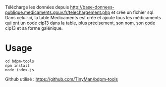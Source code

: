 Télécharge les données depuis http://base-donnees-publique.medicaments.gouv.fr/telechargement.php et crée un fichier sql. Dans celui-ci, la table Medicaments est crée et ajoute tous les médicaments qui ont un code cip13 dans la table, plus précisement, son nom, son code cip13 et sa forme galénique. 

# Usage

```
cd bdpm-tools
npm install
node index.js
```

Github utilisé : https://github.com/TinyMan/bdpm-tools

